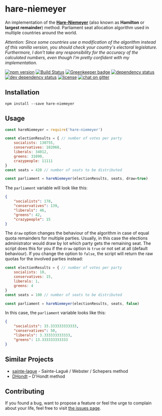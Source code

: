 # hare-niemeyer

An implementation of the **[Hare-Niemeyer](https://en.wikipedia.org/wiki/Largest_remainder_method)** (also known as **Hamilton** or **largest remainder**) method. Parliament seat allocation algorithm used in multiple countries around the world.

*Attention: Since some countries use a modification of the algorithm instead of this vanilla version, you should check your country's electoral legislature. Furthermore, I don't take any responsibility for the accuracy of the calculated numbers, even though I'm pretty confident with my implementation.*

[![npm version](https://img.shields.io/npm/v/hare-niemeyer.svg)](https://www.npmjs.com/package/hare-niemeyer)
[![Build Status](https://travis-ci.org/juliuste/hare-niemeyer.svg?branch=master)](https://travis-ci.org/juliuste/hare-niemeyer)
[![Greenkeeper badge](https://badges.greenkeeper.io/juliuste/hare-niemeyer.svg)](https://greenkeeper.io/)
[![dependency status](https://img.shields.io/david/juliuste/hare-niemeyer.svg)](https://david-dm.org/juliuste/hare-niemeyer)
[![dev dependency status](https://img.shields.io/david/dev/juliuste/hare-niemeyer.svg)](https://david-dm.org/juliuste/hare-niemeyer#info=devDependencies)
[![license](https://img.shields.io/github/license/juliuste/hare-niemeyer.svg?style=flat)](LICENSE)
[![chat on gitter](https://badges.gitter.im/juliuste.svg)](https://gitter.im/juliuste)

## Installation

```shell
npm install --save hare-niemeyer
```

## Usage

```js
const hareNiemeyer = require('hare-niemeyer')

const electionResults = { // number of votes per party
	socialists: 130755,
	conservatives: 102068,
	liberals: 34012,
	greens: 31090,
	crazypeople: 11111
}
const seats = 420 // number of seats to be distributed

const parliament = hareNiemeyer(electionResults, seats, draw=true)
```

The `parliament` variable will look like this:

```json
{
	"socialists": 178,
	"conservatives": 139,
	"liberals": 46,
	"greens": 42,
	"crazypeople": 15
}
```

The `draw` option changes the behaviour of the algorithm in case of equal quota remainders for multiple parties. Usually, in this case the elections administrator would draw by lot which party gets the remaining seat. The script does this for you if the `draw` option is `true` or not set at all (default behaviour). If you change the option to `false`, the script will return the raw quotas for the involved parties instead:

```js
const electionResults = { // number of votes per party
	socialists: 10,
	conservatives: 15,
	liberals: 1,
	greens: 4
}
const seats = 100 // number of seats to be distributed

const parliament = hareNiemeyer(electionResults, seats, false)
```

In this case, the `parliament` variable looks like this:

```json
{
	"socialists": 33.333333333333,
	"conservatives": 50,
	"liberals": 3.333333333333,
	"greens": 13.333333333333
}
```

## Similar Projects

- [sainte-lague](https://github.com/juliuste/sainte-lague) - Sainte-Laguë / Webster / Schepers method
- [DHondt](https://github.com/economia/DHondt) – D'Hondt method

## Contributing

If you found a bug, want to propose a feature or feel the urge to complain about your life, feel free to visit [the issues page](https://github.com/juliuste/hare-niemeyer/issues).
